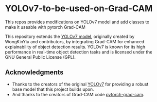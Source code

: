 # YOLOv7-to-be-used-on-Grad-CAM
This repos provides modifications on YOLOv7 model and add classes to make it useable with pytorch Grad-CAM


This repository extends the [YOLOv7 model](https://github.com/WongKinYiu/yolov7), originally created by WongKinYiu and contributors, by integrating Grad-CAM for enhanced explainability of object detection results. YOLOv7 is known for its high performance in real-time object detection tasks and is licensed under the GNU General Public License (GPL).

## Acknowledgments
- Thanks to the creators of the original [YOLOv7](https://github.com/WongKinYiu/yolov7) for providing a robust base model that this project builds upon.
- And thanks to the creators of Grad-CAM code [pytorch-grad-cam](https://github.com/jacobgil/pytorch-grad-cam).
